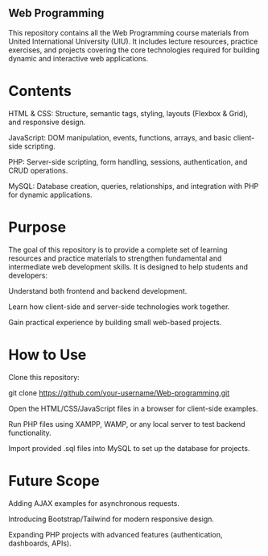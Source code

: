 ## Web Programming

This repository contains all the Web Programming course materials from United International University (UIU). It includes lecture resources, practice exercises, and projects covering the core technologies required for building dynamic and interactive web applications.

# Contents

HTML & CSS: Structure, semantic tags, styling, layouts (Flexbox & Grid), and responsive design.

JavaScript: DOM manipulation, events, functions, arrays, and basic client-side scripting.

PHP: Server-side scripting, form handling, sessions, authentication, and CRUD operations.

MySQL: Database creation, queries, relationships, and integration with PHP for dynamic applications.

# Purpose

The goal of this repository is to provide a complete set of learning resources and practice materials to strengthen fundamental and intermediate web development skills. It is designed to help students and developers:

Understand both frontend and backend development.

Learn how client-side and server-side technologies work together.

Gain practical experience by building small web-based projects.

# How to Use

Clone this repository:

git clone https://github.com/your-username/Web-programming.git


Open the HTML/CSS/JavaScript files in a browser for client-side examples.

Run PHP files using XAMPP, WAMP, or any local server to test backend functionality.

Import provided .sql files into MySQL to set up the database for projects.

# Future Scope

Adding AJAX examples for asynchronous requests.

Introducing Bootstrap/Tailwind for modern responsive design.

Expanding PHP projects with advanced features (authentication, dashboards, APIs).
